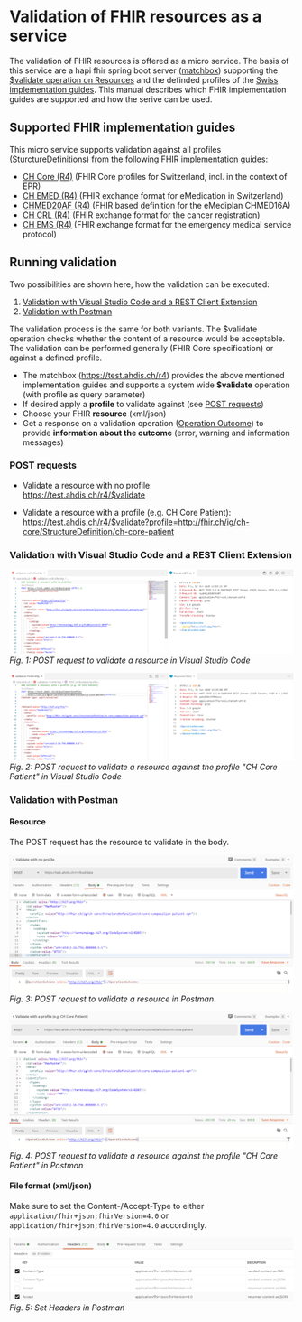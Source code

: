 # Validation of FHIR resources as a service

The validation of FHIR resources is offered as a micro service. The basis of this service are a hapi fhir spring boot server ([matchbox](https://github.com/ahdis/matchbox)) supporting the [$validate operation on Resources](https://www.hl7.org/fhir/resource-operation-validate.html) and the definded profiles of the [Swiss implementation guides](http://fhir.ch/).
This manual describes which FHIR implementation guides are supported and how the serive can be used. 

## Supported FHIR implementation guides
This micro service supports validation against all profiles (SturctureDefinitions) from the following FHIR implementation guides:

* [CH Core (R4)](http://fhir.ch/ig/ch-core/index.html) (FHIR Core profiles for Switzerland, incl. in the context of EPR)   
* [CH EMED (R4)](http://fhir.ch/ig/ch-emed/index.html) (FHIR exchange format for eMedication in Switzerland)
* [CHMED20AF (R4)](http://chmed20af.emediplan.ch/) (FHIR based definition for the eMediplan CHMED16A)
* [CH CRL (R4)](http://fhir.ch/ig/ch-crl/index.html) (FHIR exchange format for the cancer registration)
* [CH EMS (R4)](http://fhir.ch/ig/ch-ems/index.html) (FHIR exchange format for the emergency medical service protocol) 


## Running validation

Two possibilities are shown here, how the validation can be executed:
1. [Validation with Visual Studio Code and a REST Client Extension](#validation-with-visual-studio-code-and-a-rest-client-extension)
2. [Validation with Postman](#validation-with-postman)

The validation process is the same for both variants. The $validate operation checks whether the content of a resource would be acceptable. The validation can be performed generally (FHIR Core specification) or against a defined profile.

* The matchbox (https://test.ahdis.ch/r4) provides the above mentioned implementation guides and supports a system wide **$validate** operation (with profile as query parameter)
* If desired apply a **profile** to validate against (see [POST requests](#post-requests))
* Choose your FHIR **resource** (xml/json)
* Get a response on a validation operation ([Operation Outcome](https://www.hl7.org/fhir/operationoutcome.html)) to provide **information about the outcome** (error, warning and information messages)

### POST requests

* Validate a resource with no profile:   
   https://test.ahdis.ch/r4/$validate

* Validate a resource with a profile (e.g. CH Core Patient):
   https://test.ahdis.ch/r4/$validate?profile=http://fhir.ch/ig/ch-core/StructureDefinition/ch-core-patient


### Validation with Visual Studio Code and a REST Client Extension
![POST request](https://github.com/ahdis/test.ahdis.ch/blob/master/images/Validation-noProfile-VSCode.png)
*Fig. 1: POST request to validate a resource in Visual Studio Code*

![POST request](https://github.com/ahdis/test.ahdis.ch/blob/master/images/Validation-Profile-VSCode.png)
*Fig. 2: POST request to validate a resource against the profile "CH Core Patient" in Visual Studio Code*

### Validation with Postman

#### Resource
The POST request has the resource to validate in the body.

![POST request](https://github.com/ahdis/test.ahdis.ch/blob/master/images/Validation-noProfile.png)
*Fig. 3: POST request to validate a resource in Postman*

![POST request](https://github.com/ahdis/test.ahdis.ch/blob/master/images/Validation-Profile.png)
*Fig. 4: POST request to validate a resource against the profile "CH Core Patient" in Postman*

#### File format (xml/json)
Make sure to set the Content-/Accept-Type to either `application/fhir+json;fhirVersion=4.0` or `application/fhir+json;fhirVersion=4.0` accordingly.

![Headers](https://github.com/ahdis/test.ahdis.ch/blob/master/images/Transformation-Headers.png)
*Fig. 5: Set Headers in Postman*